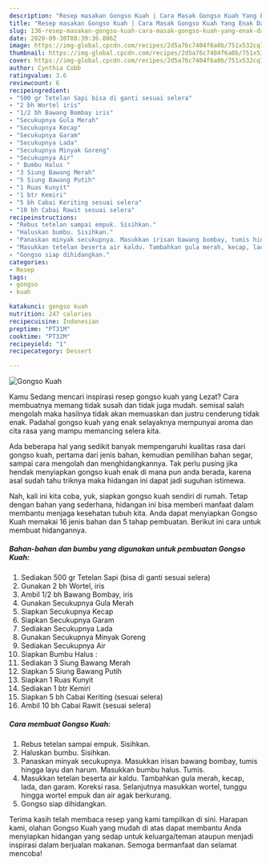 ```yaml
---
description: "Resep masakan Gongso Kuah | Cara Masak Gongso Kuah Yang Enak Dan Lezat"
title: "Resep masakan Gongso Kuah | Cara Masak Gongso Kuah Yang Enak Dan Lezat"
slug: 136-resep-masakan-gongso-kuah-cara-masak-gongso-kuah-yang-enak-dan-lezat
date: 2020-09-30T08:39:36.806Z
image: https://img-global.cpcdn.com/recipes/2d5a76c7404f6a0b/751x532cq70/gongso-kuah-foto-resep-utama.jpg
thumbnail: https://img-global.cpcdn.com/recipes/2d5a76c7404f6a0b/751x532cq70/gongso-kuah-foto-resep-utama.jpg
cover: https://img-global.cpcdn.com/recipes/2d5a76c7404f6a0b/751x532cq70/gongso-kuah-foto-resep-utama.jpg
author: Cynthia Cobb
ratingvalue: 3.6
reviewcount: 6
recipeingredient:
- "500 gr Tetelan Sapi bisa di ganti sesuai selera"
- "2 bh Wortel iris"
- "1/2 bh Bawang Bombay iris"
- "Secukupnya Gula Merah"
- "Secukupnya Kecap"
- "Secukupnya Garam"
- "Secukupnya Lada"
- "Secukupnya Minyak Goreng"
- "Secukupnya Air"
- " Bumbu Halus "
- "3 Siung Bawang Merah"
- "5 Siung Bawang Putih"
- "1 Ruas Kunyit"
- "1 btr Kemiri"
- "5 bh Cabai Keriting sesuai selera"
- "10 bh Cabai Rawit sesuai selera"
recipeinstructions:
- "Rebus tetelan sampai empuk. Sisihkan."
- "Haluskan bumbu. Sisihkan."
- "Panaskan minyak secukupnya. Masukkan irisan bawang bombay, tumis hingga layu dan harum. Masukkan bumbu halus. Tumis."
- "Masukkan tetelan beserta air kaldu. Tambahkan gula merah, kecap, lada, dan garam. Koreksi rasa. Selanjutnya masukkan wortel, tunggu hingga wortel empuk dan air agak berkurang."
- "Gongso siap dihidangkan."
categories:
- Resep
tags:
- gongso
- kuah

katakunci: gongso kuah 
nutrition: 247 calories
recipecuisine: Indonesian
preptime: "PT31M"
cooktime: "PT32M"
recipeyield: "1"
recipecategory: Dessert

---
```



![Gongso Kuah](https://img-global.cpcdn.com/recipes/2d5a76c7404f6a0b/751x532cq70/gongso-kuah-foto-resep-utama.jpg)

Kamu Sedang mencari inspirasi resep gongso kuah yang Lezat? Cara membuatnya memang tidak susah dan tidak juga mudah. semisal salah mengolah maka hasilnya tidak akan memuaskan dan justru cenderung tidak enak. Padahal gongso kuah yang enak selayaknya mempunyai aroma dan cita rasa yang mampu memancing selera kita.

Ada beberapa hal yang sedikit banyak mempengaruhi kualitas rasa dari gongso kuah, pertama dari jenis bahan, kemudian pemilihan bahan segar, sampai cara mengolah dan menghidangkannya. Tak perlu pusing jika hendak menyiapkan gongso kuah enak di mana pun anda berada, karena asal sudah tahu triknya maka hidangan ini dapat jadi suguhan istimewa.




Nah, kali ini kita coba, yuk, siapkan gongso kuah sendiri di rumah. Tetap dengan bahan yang sederhana, hidangan ini bisa memberi manfaat dalam membantu menjaga kesehatan tubuh kita. Anda dapat menyiapkan Gongso Kuah memakai 16 jenis bahan dan 5 tahap pembuatan. Berikut ini cara untuk membuat hidangannya.

<!--inarticleads1-->

##### Bahan-bahan dan bumbu yang digunakan untuk pembuatan Gongso Kuah:

1. Sediakan 500 gr Tetelan Sapi (bisa di ganti sesuai selera)
1. Gunakan 2 bh Wortel, iris
1. Ambil 1/2 bh Bawang Bombay, iris
1. Gunakan Secukupnya Gula Merah
1. Siapkan Secukupnya Kecap
1. Siapkan Secukupnya Garam
1. Sediakan Secukupnya Lada
1. Gunakan Secukupnya Minyak Goreng
1. Sediakan Secukupnya Air
1. Siapkan  Bumbu Halus :
1. Sediakan 3 Siung Bawang Merah
1. Siapkan 5 Siung Bawang Putih
1. Siapkan 1 Ruas Kunyit
1. Sediakan 1 btr Kemiri
1. Siapkan 5 bh Cabai Keriting (sesuai selera)
1. Ambil 10 bh Cabai Rawit (sesuai selera)




<!--inarticleads2-->

##### Cara membuat Gongso Kuah:

1. Rebus tetelan sampai empuk. Sisihkan.
1. Haluskan bumbu. Sisihkan.
1. Panaskan minyak secukupnya. Masukkan irisan bawang bombay, tumis hingga layu dan harum. Masukkan bumbu halus. Tumis.
1. Masukkan tetelan beserta air kaldu. Tambahkan gula merah, kecap, lada, dan garam. Koreksi rasa. Selanjutnya masukkan wortel, tunggu hingga wortel empuk dan air agak berkurang.
1. Gongso siap dihidangkan.




Terima kasih telah membaca resep yang kami tampilkan di sini. Harapan kami, olahan Gongso Kuah yang mudah di atas dapat membantu Anda menyiapkan hidangan yang sedap untuk keluarga/teman ataupun menjadi inspirasi dalam berjualan makanan. Semoga bermanfaat dan selamat mencoba!

